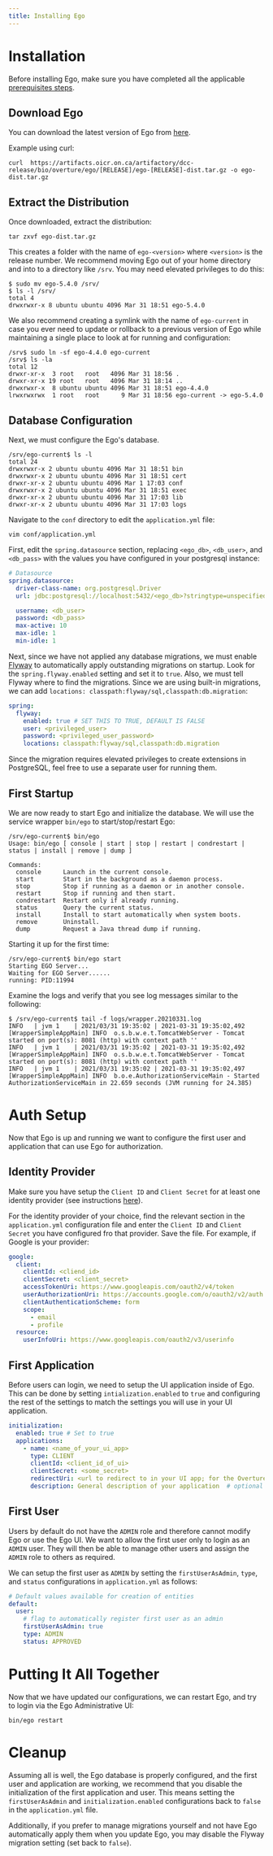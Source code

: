```yaml
---
title: Installing Ego
---
```


# Installation

Before installing Ego, make sure you have completed all the applicable [prerequisites steps](/documentation/ego/installation/preqreq).

## Download Ego

You can download the latest version of Ego from [here](https://artifacts.oicr.on.ca/artifactory/dcc-release/bio/overture/ego/[RELEASE]/ego-[RELEASE]-dist.tar.gz). 

Example using curl:
```shell
curl  https://artifacts.oicr.on.ca/artifactory/dcc-release/bio/overture/ego/[RELEASE]/ego-[RELEASE]-dist.tar.gz -o ego-dist.tar.gz
```

## Extract the Distribution

Once downloaded, extract the distribution:

```shell
tar zxvf ego-dist.tar.gz
```

This creates a folder with the name of `ego-<version>` where `<version>` is the release number.  We recommend moving Ego out of your home directory and into to a directory like `/srv`. You may need elevated privileges to do this:

```shell
$ sudo mv ego-5.4.0 /srv/
$ ls -l /srv/
total 4
drwxrwxr-x 8 ubuntu ubuntu 4096 Mar 31 18:51 ego-5.4.0
```

We also recommend creating a symlink with the name of `ego-current` in case you ever need to update or rollback to a previous version of Ego while maintaining a single place to look at for running and configuration: 

```shell
/srv$ sudo ln -sf ego-4.4.0 ego-current
/srv$ ls -la
total 12
drwxr-xr-x  3 root   root   4096 Mar 31 18:56 .
drwxr-xr-x 19 root   root   4096 Mar 31 18:14 ..
drwxrwxr-x  8 ubuntu ubuntu 4096 Mar 31 18:51 ego-4.4.0
lrwxrwxrwx  1 root   root      9 Mar 31 18:56 ego-current -> ego-5.4.0
```

## Database Configuration

Next, we must configure the Ego's database.

```shell
/srv/ego-current$ ls -l
total 24
drwxrwxr-x 2 ubuntu ubuntu 4096 Mar 31 18:51 bin
drwxrwxr-x 2 ubuntu ubuntu 4096 Mar 31 18:51 cert
drwxr-xr-x 2 ubuntu ubuntu 4096 Mar 1 17:03 conf
drwxrwxr-x 2 ubuntu ubuntu 4096 Mar 31 18:51 exec
drwxr-xr-x 2 ubuntu ubuntu 4096 Mar 31 17:03 lib
drwxr-xr-x 2 ubuntu ubuntu 4096 Mar 31 17:03 logs
```

Navigate to the `conf` directory to edit the `application.yml` file:

```shell
vim conf/application.yml
```

First, edit the `spring.datasource` section, replacing `<ego_db>`, `<db_user>`, and `<db_pass>` with the values you have configured in your postgresql instance:

```yml
# Datasource
spring.datasource:
  driver-class-name: org.postgresql.Driver
  url: jdbc:postgresql://localhost:5432/<ego_db>?stringtype=unspecified

  username: <db_user>
  password: <db_pass>
  max-active: 10
  max-idle: 1
  min-idle: 1
```

Next, since we have not applied any database migrations, we must enable [Flyway](https://flywaydb.org/) to automatically apply outstanding migrations on startup. Look for the `spring.flyway.enabled` setting and set it to `true`. Also, we must tell Flyway where to find the migrations. Since we are using built-in migrations, we can add `locations: classpath:flyway/sql,classpath:db.migration`:

```yml
spring:
  flyway:
    enabled: true # SET THIS TO TRUE, DEFAULT IS FALSE
    user: <privileged_user>
    password: <privileged_user_password>
    locations: classpath:flyway/sql,classpath:db.migration
```

Since the migration requires elevated privileges to create extensions in PostgreSQL, feel free to use a separate user for running them. 

## First Startup

We are now ready to start Ego and initialize the database. We will use the service wrapper `bin/ego` to start/stop/restart Ego:

```shell
/srv/ego-current$ bin/ego 
Usage: bin/ego [ console | start | stop | restart | condrestart | status | install | remove | dump ]

Commands:
  console      Launch in the current console.
  start        Start in the background as a daemon process.
  stop         Stop if running as a daemon or in another console.
  restart      Stop if running and then start.
  condrestart  Restart only if already running.
  status       Query the current status.
  install      Install to start automatically when system boots.
  remove       Uninstall.
  dump         Request a Java thread dump if running.

```
Starting it up for the first time:
```shell
/srv/ego-current$ bin/ego start
Starting EGO Server...
Waiting for EGO Server......
running: PID:11994
```

Examine the logs and verify that you see log messages similar to the following:

```shell
$ /srv/ego-current$ tail -f logs/wrapper.20210331.log 
INFO   | jvm 1    | 2021/03/31 19:35:02 | 2021-03-31 19:35:02,492 [WrapperSimpleAppMain] INFO  o.s.b.w.e.t.TomcatWebServer - Tomcat started on port(s): 8081 (http) with context path ''
INFO   | jvm 1    | 2021/03/31 19:35:02 | 2021-03-31 19:35:02,492 [WrapperSimpleAppMain] INFO  o.s.b.w.e.t.TomcatWebServer - Tomcat started on port(s): 8081 (http) with context path ''
INFO   | jvm 1    | 2021/03/31 19:35:02 | 2021-03-31 19:35:02,497 [WrapperSimpleAppMain] INFO  b.o.e.AuthorizationServiceMain - Started AuthorizationServiceMain in 22.659 seconds (JVM running for 24.385)
```

# Auth Setup

Now that Ego is up and running we want to configure the first user and application that can use Ego for authorization.

## Identity Provider

Make sure you have setup the `Client ID` and `Client Secret` for at least one identity provider (see instructions [here](/documentation/ego/prereq#setup-identity-provider-secrets)).

For the identity provider of your choice, find the relevant section in the `application.yml` configuration file and enter the `Client ID` and `Client Secret` you have configured fro that provider.  Save the file.  For example, if Google is your provider:


```yml
google:
  client:
    clientId: <cliend_id>
    clientSecret: <client_secret>
    accessTokenUri: https://www.googleapis.com/oauth2/v4/token
    userAuthorizationUri: https://accounts.google.com/o/oauth2/v2/auth
    clientAuthenticationScheme: form
    scope:
      - email
      - profile
  resource:
    userInfoUri: https://www.googleapis.com/oauth2/v3/userinfo
```

## First Application

Before users can login, we need to setup the UI application inside of Ego. This can be done by setting `intialization.enabled` to `true` and configuring the rest of the settings to match the settings you will use in your UI application.

```yml
initialization:
  enabled: true # Set to true
  applications:
    - name: <name_of_your_ui_app>
      type: CLIENT
      clientId: <client_id_of_ui>
      clientSecret: <some_secret> 
      redirectUri: <url to redirect to in your UI app; for the Overture Ego UI this must be root>
      description: General description of your application  # optional
```

## First User

Users by default do not have the `ADMIN` role and therefore cannot modify Ego or use the Ego UI. We want to allow the first user only to login as an `ADMIN` user. They will then be able to manage other users and assign the `ADMIN` role to others as required.

We can setup the first user as `ADMIN` by setting the `firstUserAsAdmin`, `type`, and `status` configurations in `application.yml` as follows:

```yml
# Default values available for creation of entities
default:
  user:
    # flag to automatically register first user as an admin
    firstUserAsAdmin: true
    type: ADMIN
    status: APPROVED
```

# Putting It All Together

Now that we have updated our configurations, we can restart Ego, and try to login via the Ego Administrative UI:

```shell
bin/ego restart
```

# Cleanup

Assuming all is well, the Ego database is properly configured, and the first user and application are working, we recommend that you disable the initialization of the first application and user. This means setting the `firstUserAsAdmin` and `initialization.enabled` configurations back to `false` in the `application.yml` file.

Additionally, if you prefer to manage migrations yourself and not have Ego automatically apply them when you update Ego, you may disable the Flyway migration setting (set back to `false`).